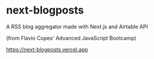 # next-blogposts
A RSS blog aggregator made with Next.js and Airtable API

(from Flavio Copes' Advanced JavaScript Bootcamp)

https://next-blogposts.vercel.app
